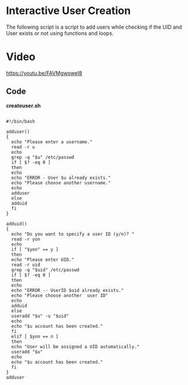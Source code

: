 # Interactive User Creation

The following script is a script to add users while checking if the UID and User exists or not using functions and loops.

# Video

https://youtu.be/FAVMgwoweI8

## Code

**createuser.sh**


```

#!/bin/bash

adduser()
{
  echo "Please enter a username."
  read -r u
  echo
  grep -q "$u" /etc/passwd
  if [ $? -eq 0 ]
  then
  echo
  echo "ERROR - User $u already exists."
  echo "Please choose another username."
  echo
  adduser
  else
  adduid
  fi
}

adduid()
{
  echo "Do you want to specify a user ID (y/n)? "
  read -r yon
  echo
  if [ "$yon" == y ]
  then
  echo "Please enter UID."
  read -r uid
  grep -q "$uid" /etc/passwd
  if [ $? -eq 0 ]
  then
  echo
  echo "ERROR -- UserID $uid already exists."
  echo "Please choose another  user ID"
  echo
  adduid
  else
  useradd "$u" -u "$uid"
  echo
  echo "$u account has been created."
  fi
  elif [ $yon == n ]
  then
  echo "User will be assigned a UID automatically."
  useradd "$u"
  echo
  echo "$u account has been created."
  fi
}
adduser


```

